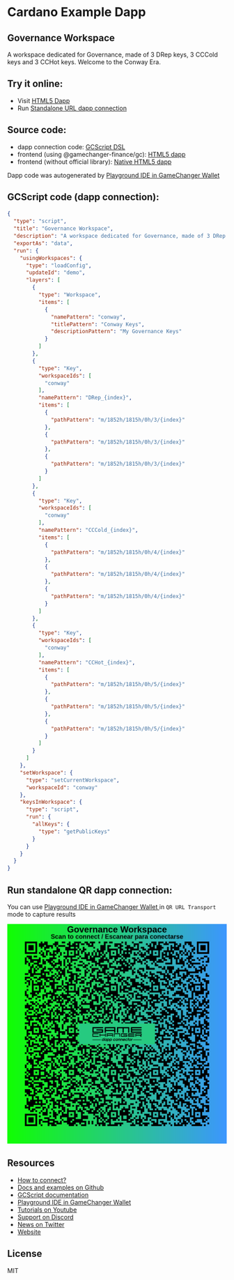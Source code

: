 
# Cardano Example Dapp

## **Governance Workspace**

A workspace dedicated for Governance, made of 3 DRep keys, 3 CCCold keys and 3 CCHot keys. Welcome to the Conway Era.


## Try it online: 

-  Visit [HTML5 Dapp](https://gamechangerfinance.github.io/gamechanger.wallet/examples/Governance%20Workspace.html)
-  Run [Standalone URL dapp connection](https://beta-wallet.gamechanger.finance/api/2/run/1-H4sIAAAAAAAAA7VU0UrDMBT9lZDnQp1zIL6NClpEGL74IENic7eGtUlIb93K2L97065NFV9WsQ-BnJybc88lp0eOjQV-x6vMKYs84qiw8MCD-QSnhc6AvRq3q6zIgI4ldExlNJGWbN-fMQlSZQJBso1xLJRHrBQSmNmwObt_Act20FQRbZIkMYVst0xo2SKPBluAlOBgjcNlRTJSoCDE1aR55HWl9HboqfLQ2URhhEyM3qgtsWtLZZBKXw-lIaQQDTjivw0FY2cKoewOtShhJRDJAHEyo_ei6ScT8KTF2VPX7WgugfLcjObQMU_rUzTIE0KlwwhT6fV7wXX0oxE_vPej0hIOp2_9WoF5oJXx7HZxndM6W-TxVR7P477IS_8Tebqt7hlMMXZzSa9TyX8xRq95iq_FJa1OJa-9M14BhgyEIBGc1M6BxnFCRsZDLugSH9hU_3pP_1c5R1cURZuCwNgCruqPQmVdOvz3Bd6mXtyUBAAA)

## Source code:

- dapp connection code: [GCScript DSL](Governance%20Workspace.gcscript)
- frontend (using @gamechanger-finance/gc): [HTML5 dapp](Governance%20Workspace.html)
- frontend (without official library): [Native HTML5 dapp](Governance%20Workspace_nolib.html)

Dapp code was autogenerated by [Playground IDE in GameChanger Wallet ](https://beta-wallet.gamechanger.finance/playground)

## GCScript code (dapp connection):
```json
{
  "type": "script",
  "title": "Governance Workspace",
  "description": "A workspace dedicated for Governance, made of 3 DRep keys, 3 CCCold keys and 3 CCHot keys",
  "exportAs": "data",
  "run": {
    "usingWorkspaces": {
      "type": "loadConfig",
      "updateId": "demo",
      "layers": [
        {
          "type": "Workspace",
          "items": [
            {
              "namePattern": "conway",
              "titlePattern": "Conway Keys",
              "descriptionPattern": "My Governance Keys"
            }
          ]
        },
        {
          "type": "Key",
          "workspaceIds": [
            "conway"
          ],
          "namePattern": "DRep_{index}",
          "items": [
            {
              "pathPattern": "m/1852h/1815h/0h/3/{index}"
            },
            {
              "pathPattern": "m/1852h/1815h/0h/3/{index}"
            },
            {
              "pathPattern": "m/1852h/1815h/0h/3/{index}"
            }
          ]
        },
        {
          "type": "Key",
          "workspaceIds": [
            "conway"
          ],
          "namePattern": "CCCold_{index}",
          "items": [
            {
              "pathPattern": "m/1852h/1815h/0h/4/{index}"
            },
            {
              "pathPattern": "m/1852h/1815h/0h/4/{index}"
            },
            {
              "pathPattern": "m/1852h/1815h/0h/4/{index}"
            }
          ]
        },
        {
          "type": "Key",
          "workspaceIds": [
            "conway"
          ],
          "namePattern": "CCHot_{index}",
          "items": [
            {
              "pathPattern": "m/1852h/1815h/0h/5/{index}"
            },
            {
              "pathPattern": "m/1852h/1815h/0h/5/{index}"
            },
            {
              "pathPattern": "m/1852h/1815h/0h/5/{index}"
            }
          ]
        }
      ]
    },
    "setWorkspace": {
      "type": "setCurrentWorkspace",
      "workspaceId": "conway"
    },
    "keysInWorkspace": {
      "type": "script",
      "run": {
        "allKeys": {
          "type": "getPublicKeys"
        }
      }
    }
  }
}
```

## Run standalone QR dapp connection: 

You can use [Playground IDE in GameChanger Wallet ](https://beta-wallet.gamechanger.finance/playground) in `QR URL Transport` mode to capture results

[![This GCScript/URL is too large! make it shorter uploading parts to GCFS. Unable to generate QR code](Governance%20Workspace.png)](https://gamechangerfinance.github.io/gamechanger.wallet/examples/Governance%20Workspace.png)

## Resources
- [How to connect?](https://www.npmjs.com/package/@gamechanger-finance/gc)
- [Docs and examples on Github](https://github.com/GameChangerFinance/gamechanger.wallet/)
- [GCScript documentation](https://beta-wallet.gamechanger.finance/doc/api/v2)
- [Playground IDE in GameChanger Wallet ](https://beta-wallet.gamechanger.finance/playground)
- [Tutorials on Youtube](https://www.youtube.com/@gamechanger.finance)
- [Support on Discord](https://discord.gg/vpbfyRaDKG)
- [News on Twitter](https://twitter.com/GameChangerOk)
- [Website](https://gamechanger.finance)

## License
MIT 
    
